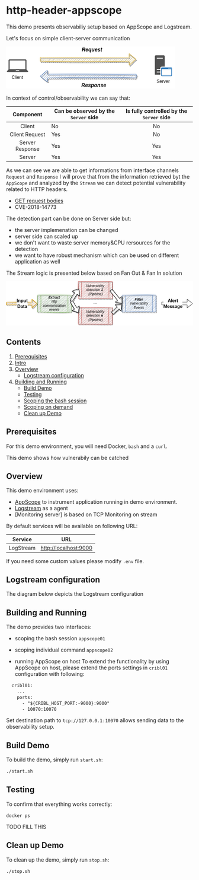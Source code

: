 # http-header-appscope


This demo presents observabiliy setup based on AppScope and Logstream.

Let's focus on simple client-server communication 

![Schema_overall](pic1.png)


In context of control/observability we can say that:

|    Component    	| Can be observed by the `Server` side 	| Is fully controlled by the `Server` side 	|
|:---------------:	|--------------------------------------	|:----------------------------------------:	|
| Client          	| No                                   	| No                                       	|
| Client Request  	| Yes                                  	| No                                       	|
| Server Response 	| Yes                                  	| Yes                                      	|
| Server          	| Yes                                  	| Yes                                      	|

As we can see we are able to get informations from interface channels `Request` and `Response` I will prove that from the
information retrieved byt the `AppScope` and analyzed by the
`Stream` we can detect potential vulnerability related to HTTP headers.

- [GET request bodies](https://developers.cloudflare.com/cache/best-practices/avoid-web-poisoning/#do-not-trust-get-request-bodies)
- CVE-2018-14773

The detection part can be done on Server side but:

- the server implemenation can be changed
- server side can scaled up
- we don't want to waste server memory&CPU rersources for the detection
- we want to have robust mechanism which can be used on different application as well

The Stream logic is presented below based on Fan Out & Fan In solution

![Fan_in_Fan_out](pic2.png)


## Contents
1. [Prerequisites](#prerequisites)
2. [Intro](#intro)
2. [Overview](#overview)
	* [Logstream configuration](#logstream-configuration)
3. [Building and Running](#building-and-running)
	* [Build Demo](#build-demo)
	* [Testing](#testing)
	* [Scoping the bash session](#scoping-the-bash-session)
	* [Scoping on demand](#scoping-on-demand)
	* [Clean up Demo](#clean-up-demo)

## Prerequisites
For this demo environment, you will need Docker, `bash` and a `curl`.


This demo shows how vulnerabily can be catched


## Overview

This demo environment uses:

- [AppScope](https://appscope.dev/) to instrument application running in demo environment.
- [Logstream](https://cribl.io/logstream/) as a agent
- [Monitoring server] is based on TCP Monitoring on stream

By default services will be available on following URL:

|Service|URL|
|-------|---|
|LogStream|[http://localhost:9000](http://localhost:9000)|

If you need some custom values please modify `.env` file.


## Logstream configuration

The diagram below depicts the Logstream configuration


## Building and Running

The demo provides two interfaces:
- scoping the bash session `appscope01`
- scoping individual command `appscope02`

- running AppScope on host
To extend the functionality by using AppScope on host, please extend the ports settings in
`cribl01` configuration with following:

```
  cribl01:
    ...
    ports:
      - "${CRIBL_HOST_PORT:-9000}:9000"
      - 10070:10070
```

Set destination path to `tcp://127.0.0.1:10070` allows sending data to the observability setup.

## Build Demo

To build the demo, simply run `start.sh`:

```bash
./start.sh
```

## Testing

To confirm that everything works correctly:

```
docker ps
```

TODO FILL THIS


## Clean up Demo

To clean up the demo, simply run `stop.sh`:

```bash
./stop.sh
```

